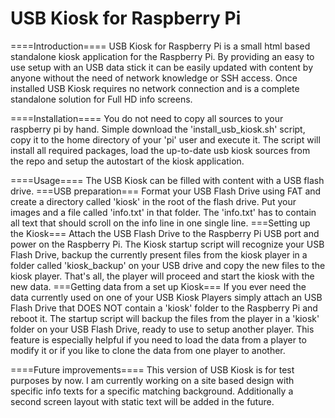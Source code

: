 USB Kiosk for Raspberry Pi
=========

====Introduction====
USB Kiosk for Raspberry Pi is a small html based standalone kiosk application for the Raspberry Pi. By providing an easy to use setup with an USB data stick it can be easily updated with content by anyone without the need of network knowledge or SSH access.
Once installed USB Kiosk requires no network connection and is a complete standalone solution for Full HD info screens.

====Installation====
You do not need to copy all sources to your raspberry pi by hand. Simple download the 'install_usb_kiosk.sh' script, copy it to the home directory of your 'pi' user and execute it. The script will install all required packages, load the up-to-date usb kiosk sources from the repo and setup the autostart of the kiosk application.

====Usage====
The USB Kiosk can be filled with content with a USB flash drive.
===USB preparation===
Format your USB Flash Drive using FAT and create a directory called 'kiosk' in the root of the flash drive. Put your images and a file called 'info.txt' in that folder. The 'info.txt' has to contain all text that should scroll on the info line in one single line.
===Setting up the Kiosk===
Attach the USB Flash Drive to the Raspberry Pi USB port and power on the Raspberry Pi. The Kiosk startup script will recognize your USB Flash Drive, backup the currently present files from the kiosk player in a folder called 'kiosk_backup' on your USB drive and copy the new files to the kiosk player. That's all, the player will proceed and start the kiosk with the new data.
===Getting data from a set up Kiosk===
If you ever need the data currently used on one of your USB Kiosk Players simply attach an USB Flash Drive that DOES NOT contain a 'kiosk' folder to the Raspberry Pi and reboot it. The startup script will backup the files from the player in a 'kiosk' folder on your USB Flash Drive, ready to use to setup another player. This feature is especially helpful if you need to load the data from a player to modify it or if you like to clone the data from one player to another.

====Future improvements====
This version of USB Kiosk is for test purposes by now. I am currently working on a site based design with specific info texts for a specific matching background. Additionally a second screen layout with static text will be added in the future.
